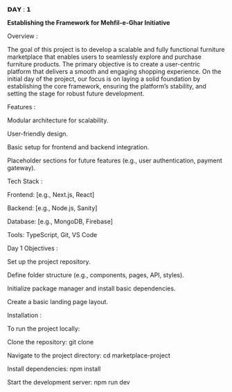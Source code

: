 𝗗𝗔𝗬 : 𝟭

**Establishing the Framework for Mehfil-e-Ghar Initiative**

Overview :

The goal of this project is to develop a scalable and fully functional furniture marketplace that enables users to seamlessly explore and purchase furniture products. The primary objective is to create a user-centric platform that delivers a smooth and engaging shopping experience. On the initial day of the project, our focus is on laying a solid foundation by establishing the core framework, ensuring the platform’s stability, and setting the stage for robust future development.

Features :

Modular architecture for scalability.

User-friendly design.

Basic setup for frontend and backend integration.

Placeholder sections for future features (e.g., user authentication, payment gateway).

Tech Stack :

Frontend: [e.g., Next.js, React]

Backend: [e.g., Node.js, Sanity]

Database: [e.g., MongoDB, Firebase]

Tools: TypeScript, Git, VS Code

Day 1 Objectives :

Set up the project repository.

Define folder structure (e.g., components, pages, API, styles).

Initialize package manager and install basic dependencies.

Create a basic landing page layout.

Installation :

To run the project locally:

Clone the repository:
git clone

Navigate to the project directory:
cd marketplace-project

Install dependencies:
npm install

Start the development server:
npm run dev
